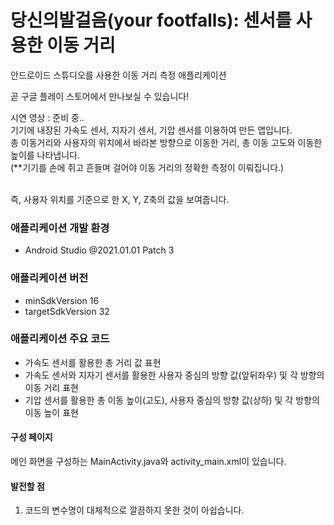 # 당신의발걸음(your footfalls): 센서를 사용한 이동 거리
안드로이드 스튜디오를 사용한 이동 거리 측정 애플리케이션 <br/>

곧 구글 플레이 스토어에서 만나보실 수 있습니다! <br/>

시연 영상 : 준비 중.. <br/>
기기에 내장된 가속도 센서, 지자기 센서, 기압 센서를 이용하여 만든 앱입니다. <br/>
총 이동거리와 사용자의 위치에서 바라본 방향으로 이동한 거리, 총 이동 고도와 이동한 높이를 나타냅니다. <br/>
(**기기를 손에 쥐고 흔들며 걸어야 이동 거리의 정확한 측정이 이뤄집니다.) <br/><br/>

즉, 사용자 위치를 기준으로 한 X, Y, Z축의 값을 보여줍니다. <br/>

### 애플리케이션 개발 환경
- Android Studio @2021.01.01 Patch 3

### 애플리케이션 버전
- minSdkVersion 16
- targetSdkVersion 32

### 애플리케이션 주요 코드
- 가속도 센서를 활용한 총 거리 값 표현
- 가속도 센서와 지자기 센서를 활용한 사용자 중심의 방향 값(앞뒤좌우) 및 각 방향의 이동 거리 표현
- 기압 센서를 활용한 총 이동 높이(고도), 사용자 중심의 방향 값(상하) 및 각 방향의 이동 높이 표현

#### 구성 페이지
메인 화면을 구성하는 MainActivity.java와 activity_main.xml이 있습니다. <br/>

#### 발전할 점
1. 코드의 변수명이 대체적으로 깔끔하지 못한 것이 아쉽습니다.


